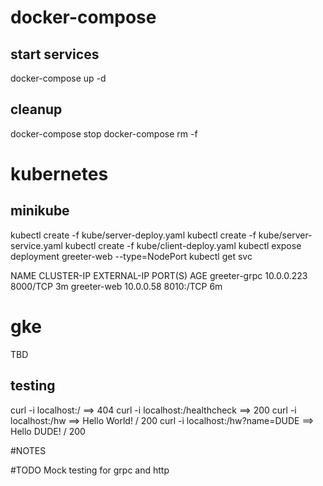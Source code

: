# docker-compose
## start services
docker-compose up -d

## cleanup
docker-compose stop
docker-compose rm -f

# kubernetes
## minikube
kubectl create -f kube/server-deploy.yaml
kubectl create -f kube/server-service.yaml
kubectl create -f kube/client-deploy.yaml
kubectl expose deployment greeter-web --type=NodePort
kubectl get svc

NAME           CLUSTER-IP   EXTERNAL-IP   PORT(S)          AGE
greeter-grpc   10.0.0.223   <none>        8000/TCP         3m
greeter-web    10.0.0.58    <nodes>       8010:**<PORT>**/TCP   6m

# gke
TBD

## testing
curl -i localhost:<PORT>/ ==> 404
curl -i localhost:<PORT>/healthcheck ==> 200
curl -i localhost:<PORT>/hw ==> Hello World! / 200
curl -i localhost:<PORT>/hw?name=DUDE ==> Hello DUDE! / 200

#NOTES

#TODO
Mock testing for grpc and http
